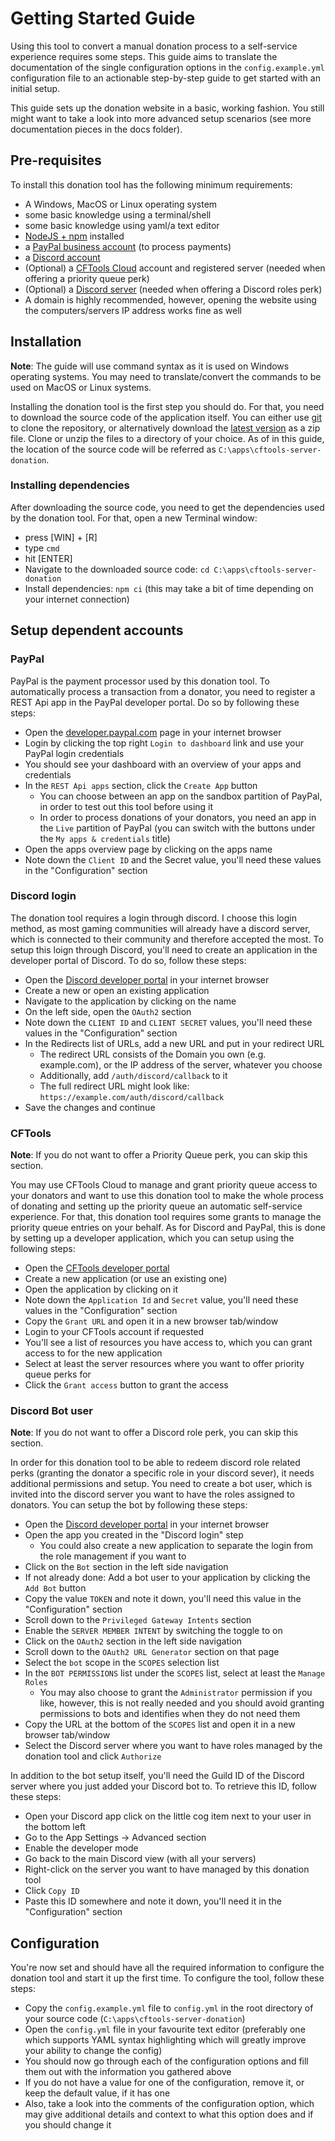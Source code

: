 # Getting Started Guide

Using this tool to convert a manual donation process to a self-service experience requires some steps.
This guide aims to translate the documentation of the single configuration options in the `config.example.yml` configuration file to an actionable step-by-step guide to get started with an initial setup.

This guide sets up the donation website in a basic, working fashion.
You still might want to take a look into more advanced setup scenarios (see more documentation pieces in the docs folder).

## Pre-requisites

To install this donation tool has the following minimum requirements:

* A Windows, MacOS or Linux operating system
* some basic knowledge using a terminal/shell
* some basic knowledge using yaml/a text editor
* [NodeJS + npm](https://nodejs.org/en/download/) installed
* a [PayPal business account](https://developer.paypal.com/developer/accountStatus) (to process payments)
* a [Discord account](https://discord.com/)
* (Optional) a [CFTools Cloud](https://cftools.cloud/) account and registered server (needed when offering a priority queue perk)
* (Optional) a [Discord server](https://discord.com/) (needed when offering a Discord roles perk)
* A domain is highly recommended, however, opening the website using the computers/servers IP address works fine as well

## Installation

**Note**: The guide will use command syntax as it is used on Windows operating systems.
You may need to translate/convert the commands to be used on MacOS or Linux systems.

Installing the donation tool is the first step you should do.
For that, you need to download the source code of the application itself.
You can either use [git](https://git-scm.com/) to clone the repository, or alternatively download the [latest version](https://github.com/FlorianSW/cftools-server-donation/archive/refs/heads/main.zip) as a zip file.
Clone or unzip the files to a directory of your choice.
As of in this guide, the location of the source code will be referred as `C:\apps\cftools-server-donation`.

### Installing dependencies

After downloading the source code, you need to get the dependencies used by the donation tool.
For that, open a new Terminal window:

* press [WIN] + [R]
* type `cmd`
* hit [ENTER]
* Navigate to the downloaded source code: `cd C:\apps\cftools-server-donation`
* Install dependencies: `npm ci` (this may take a bit of time depending on your internet connection)

## Setup dependent accounts

### PayPal

PayPal is the payment processor used by this donation tool.
To automatically process a transaction from a donator, you need to register a REST Api app in the PayPal developer portal.
Do so by following these steps:

* Open the [developer.paypal.com](https://developer.paypal.com/) page in your internet browser
* Login by clicking the top right `Login to dashboard` link and use your PayPal login credentials
* You should see your dashboard with an overview of your apps and credentials
* In the `REST Api apps` section, click the `Create App` button
  * You can choose between an app on the sandbox partition of PayPal, in order to test out this tool before using it
  * In order to process donations of your donators, you need an app in the `Live` partition of PayPal (you can switch with the buttons under the `My apps & credentials` title)
* Open the apps overview page by clicking on the apps name
* Note down the `Client ID` and the Secret value, you'll need these values in the "Configuration" section

### Discord login

The donation tool requires a login through discord.
I choose this login method, as most gaming communities will already have a discord server, which is connected to their community and therefore accepted the most.
To setup this loign through Discord, you'll need to create an application in the developer portal of Discord.
To do so, follow these steps:

* Open the [Discord developer portal](https://discord.com/developers/applications) in your internet browser
* Create a new or open an existing application
* Navigate to the application by clicking on the name
* On the left side, open the `OAuth2` section
* Note down the `CLIENT ID` and `CLIENT SECRET` values, you'll need these values in the "Configuration" section
* In the Redirects list of URLs, add a new URL and put in your redirect URL
  * The redirect URL consists of the Domain you own (e.g. example.com), or the IP address of the server, whatever you choose
  * Additionally, add `/auth/discord/callback` to it
  * The full redirect URL might look like: `https://example.com/auth/discord/callback`
* Save the changes and continue

### CFTools

**Note**: If you do not want to offer a Priority Queue perk, you can skip this section.

You may use CFTools Cloud to manage and grant priority queue access to your donators and want to use this donation tool to make the whole process of donating and setting up the priority queue an automatic self-service experience.
For that, this donation tool requires some grants to manage the priority queue entries on your behalf.
As for Discord and PayPal, this is done by setting up a developer application, which you can setup using the following steps:

* Open the [CFTools developer portal](https://developer.cftools.cloud/applications)
* Create a new application (or use an existing one)
* Open the application by clicking on it
* Note down the `Application Id` and `Secret` value, you'll need these values in the "Configuration" section
* Copy the `Grant URL` and open it in a new browser tab/window
* Login to your CFTools account if requested
* You'll see a list of resources you have access to, which you can grant access to for the new application
* Select at least the server resources where you want to offer priority queue perks for
* Click the `Grant access` button to grant the access

### Discord Bot user

**Note**: If you do not want to offer a Discord role perk, you can skip this section.

In order for this donation tool to be able to redeem discord role related perks (granting the donator a specific role in your discord sever), it needs additional permissions and setup.
You need to create a bot user, which is invited into the discord server you want to have the roles assigned to donators.
You can setup the bot by following these steps:

* Open the [Discord developer portal](https://discord.com/developers/applications) in your internet browser
* Open the app you created in the "Discord login" step
  * You could also create a new application to separate the login from the role management if you want to
* Click on the `Bot` section in the left side navigation
* If not already done: Add a bot user to your application by clicking the `Add Bot` button
* Copy the value `TOKEN` and note it down, you'll need this value in the "Configuration" section
* Scroll down to the `Privileged Gateway Intents` section
* Enable the `SERVER MEMBER INTENT` by switching the toggle to on
* Click on the `OAuth2` section in the left side navigation
* Scroll down to the `OAuth2 URL Generator` section on that page
* Select the `bot` scope in the `SCOPES` selection list
* In the `BOT PERMISSIONS` list under the `SCOPES` list, select at least the `Manage Roles`
  * You may also choose to grant the `Administrator` permission if you like, however, this is not really needed and you should avoid granting permissions to bots and identifies when they do not need them
* Copy the URL at the bottom of the `SCOPES` list and open it in a new browser tab/window
* Select the Discord server where you want to have roles managed by the donation tool and click `Authorize`

In addition to the bot setup itself, you'll need the Guild ID of the Discord server where you just added your Discord bot to.
To retrieve this ID, follow these steps:

* Open your Discord app click on the little cog item next to your user in the bottom left
* Go to the App Settings -> Advanced section
* Enable the developer mode
* Go back to the main Discord view (with all your servers)
* Right-click on the server you want to have managed by this donation tool
* Click `Copy ID`
* Paste this ID somewhere and note it down, you'll need it in the "Configuration" section

## Configuration

You're now set and should have all the required information to configure the donation tool and start it up the first time.
To configure the tool, follow these steps:

* Copy the `config.example.yml` file to `config.yml` in the root directory of your source code (`C:\apps\cftools-server-donation`)
* Open the `config.yml` file in your favourite text editor (preferably one which supports YAML syntax highlighting which will greatly improve your ability to change the config)
* You should now go through each of the configuration options and fill them out with the information you gathered above
* If you do not have a value for one of the configuration, remove it, or keep the default value, if it has one
* Also, take a look into the comments of the configuration option, which may give additional details and context to what this option does and if you should change it
